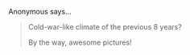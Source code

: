 Anonymous says…
>	<p>Cold-war-like climate of the previous 8 years?</p>
>	<p> </p>
>	<p>By the way, awesome pictures!</p>
